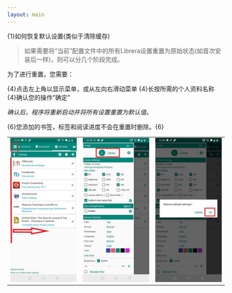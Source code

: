 ```yaml
---
layout: main
---
```


{1}如何恢复默认设置(类似于清除缓存)

>如果需要将“当前”配置文件中的所有Librera设置重置为原始状态(如首次安装后一样)，则可以分几个阶段完成。

为了进行重置，您需要：

{4}点击左上角以显示菜单，或从左向右滑动菜单
{4}长按所需的个人资料名称
{4}确认您的操作“确定”

*确认后，程序将重新启动并将所有设置重置为默认值。*

{6}您添加的书签，标签和阅读进度不会在重置时删除。{6}

||||
|-|-|-|
|![](19.jpg)|![](20.jpg)|![](21.jpg)|
